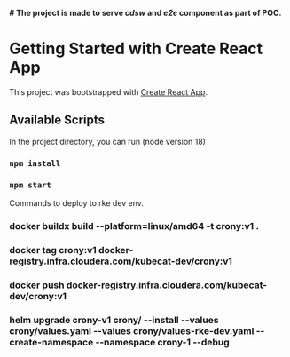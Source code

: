 **# The project is made to serve _cdsw_ and _e2e_ component as part of POC.**

# Getting Started with Create React App

This project was bootstrapped with [Create React App](https://github.com/facebook/create-react-app).

## Available Scripts

In the project directory, you can run (node version 18)

### `npm install`

### `npm start`

Commands to deploy to rke dev env.

### docker buildx build --platform=linux/amd64 -t crony:v1 .

### docker tag crony:v1 docker-registry.infra.cloudera.com/kubecat-dev/crony:v1

### docker push docker-registry.infra.cloudera.com/kubecat-dev/crony:v1

### helm upgrade crony-v1 crony/ --install --values crony/values.yaml --values crony/values-rke-dev.yaml --create-namespace --namespace crony-1 --debug
